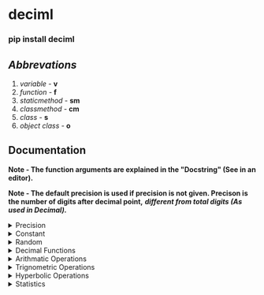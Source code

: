 # deciml
### pip install deciml

## ***Abbrevations***

1. *variable -* **v**
2. *function -* **f**
3. *staticmethod -* **sm**
4. *classmethod -* **cm**
5. *class -* **s**
6. *object class -* **o**

## **Documentation**

**Note - The function arguments are explained in the "Docstring" (See in an editor).**

**Note - The default precision is used if precision is not given. Precison is the number of digits after decimal point,** ***different from total digits (As used in Decimal).***

<details>
   <summary>Precision</summary>
   <p>
   
   1. (v) **__DecimalPrecision**: Variable used for precision, **default precision** used if precision is not specified.

   2. (f) **setpr(__p)**: Changes the precision
   
      ```python
      >>> from deciml.deciml import setpr
      >>> setpr(18)
      '''
         18 - The new precision
      '''
      ```

   3. (f) **getpr()**: Get the precision

      ```python
      >>> from deciml.deciml import getpr
      >>> precision = getpr()
      >>> precision
      18
      ```

   ***Note - Precision is integer***
   </p>
</details>

<details>
   <summary>Constant</summary>
   <p>

   1. (v) **_Pi**: Variable that stores the value of pi

   2. (v) **_EulersNumber**: Variable that stores the value of e

   3. (c) **constant**: Get values of constants

      ```python
      >>> from deciml.deciml import constant
      ```

      i. (sm) **e(pr)**: Get value of e (in constant)

         ```python
         >>> value = constant.e(18)
         '''
            18 - The precision
         '''
         >>> value
         Decimal('2.718281828459045235')
         ```

      ii. (sm) **pi(pr)**: Get value of pi (in constant)

         ```python
         >>> value = constant.pi(18)
         '''
            18 - The precision
         '''
         >>> value
         Decimal('3.141592653589793238')
         ```
   </p>
</details>

<details>
   <summary>Random</summary>
   <p>

   1. (f) **rint(__i, __j, __n, s)**: Generate random integers

      ```python
      >>> from deciml.deciml import rint
      >>> nums = rint(0, 100, 5, 2102)
      '''
         0 - Start integer
         100 - End integer
         5 - Number of integers to generate
         2102 - Seed
      '''
      >>> nums
      (38, 89, 64, 13, 59)
      ```

   2. (o) **rdeciml(__a, __b, __pr)**: Generate a rdeciml object

      ```python
      >>> from deciml.deciml import rdeciml
      >>> robj = rdeciml(0, 20, 18)
      '''
         0 - Start number
         20 - End number
         18 - The precision
      '''
      ```

      i. (f) **random(__n, __s)**: Generate random numbers (in rdeciml)

      ```python
      >>> nums = robj.random(4, 2025)
      '''
         4 - Number of random numbers to generate
         2025 - The seed
      '''
      >>> nums
      (Decimal('19.972330207834593468'), Decimal('9.763654124294660886'), Decimal('17.954068930830723688'), Decimal('4.279774972623744952'))
      ```

      ii. (f) **cgpr(__pr)**: Change precision for random numbers (in rdeciml) 

      ```python
      >>> robj.cgpr(2)
      New precision: 2
      '''
         2 - New precision to generate random numbers
      '''
      >>> robj.random(4, 2025)
      (Decimal('11.42'), Decimal('1.69'), Decimal('13.22'), Decimal('17.15'))
      ```

   ***Note - The seed returns different values after changing precision.***

   </p>
</details>


<details>
   <summary>Decimal Functions</summary>
   <p>

   1. (f) **deciml(__a, __pr)**: Get a Decimal object

      ```python
      >>> from deciml.deciml import deciml
      >>> num = deciml('32.0722168131', 7)
      '''
         '32.0722168131' - The variable to convert to Decimal
         7 - The precision
      '''
      >>> num
      Decimal('32.0722168')
      ```

   2. (f) **abs(__a)**: Get the absolute value

      ```python
      >>> from deciml.deciml import abs
      >>> abs_value = abs(-0.526842)
      '''
         -0.526842 - The variable to convert to it's absolute value
      '''
      >>> abs_value
      Decimal('0.526842')
      ```
   
   3. (f) **deciml_sort(__a, __pr)**: Get a new sorted list

      ```python
      >>> from deciml.deciml import deciml_sort
      >>> sorted_list = deciml_sort([12.525, 2.08, 9.2552, '-4.515117E1'], 4)
      '''
         [12.525, 2.08, 9.2552, '-4.515117E1'] - Variable to sort
         4 - The precision for sorted list
      '''
      >>> sorted_list
      [Decimal('-45.1512'), Decimal('2.08'), Decimal('9.2552'), Decimal('12.525')]
      ```

   </p>
</details>

<details>
   <summary>Arithmatic Operations</summary>
   <p>
<details>
   <summary>Primitive Operations</summary>
   <p>

   **(c) algbra**: primitive arithmatic operations

   ```python
   >>> from deciml.deciml import algbra
   ```

   i. (sm) **add(*__a, pr)**: add given numbers

   ```python
   >>> nums_sum = algbra.add(2.3221, 5.2425, 120.522, pr=3)
   '''
      2.3221, 5.2425, 120.522 - Numbers to add
      3 - The precision
   '''
   >>> nums_sum
   Decimal('128.087')
   ```

   ii. (sm) **sub(*__a, pr)**: subtract given numbers

   ```python
   >>> nums_sub = algbra.sub(2.5562, 25.5521, 2.245, pr=3)
   '''
      25.5521, 2.245 - Numbers to subtract from 2.5562
      3 - The precision
   '''
   >>> nums_sub
   Decimal('-25.241')
   ```


   iii. (sm) **mul(*__a, pr)**: multiply given numbers

   ```python
   >>> nums_mul = algbra.mul(2.9525, 3.755, 2.3524, pr=3)
   '''
      2.9525, 3.755, 2.3524 - Numbers to multiply
      3 - The precision
   '''
   >>> nums_mul
   Decimal('26.080')
   ```
   iv. (sm) **div(__a, __b, __pr)**: divide given numbers

   ```python
   >>> num = algbra.div(2.02354, 3.2152, 4)
   '''
      2.02354 - Numerator
      3.2152 - Denominator
      4 - The precision
   '''
   >>> num
   Decimal('0.6294')
   ```

   v. (cm) **log(__a, __b, __pr)**: logarithmic given numbers

   ```python
   >>> num = algbra.log(2.23541, 3, 4)
   '''
      2.23541 - Number
      3 - Base
      4 - The precision
   '''
   >>> num
   Decimal('0.7322')
   ```

   vi. (cm) **pwr(__a, __b, __pr)**: exponent from given numbers

   ```python
   >>> num = algbra.pwr(2.3214, 2.213, 4)
   '''
      2.3214 - Number
      2.213 - Power
      4 - The precision
   '''
   >>> num
   Decimal('6.4477')
   ```

   </p>
</details>
<details>
   <summary>Grouped Operations</summary>
   <p>

   **(c) galgbra**: Arithmatic operations using lists

   ```python
   >>> from deciml.deciml import galgbra
   ```

   i. (sm) **add(*__a, pr)**: Addition with lists of numbers

   ```python
   >>> nums = galgbra.add([2.23153, 2.36528, 6.32569], [7.32669, 85.5354, 23.5235], [21.3265, 0.23654, 20.3256894], pr=4)
   '''
      [2.23153, 2.36528, 6.32569], [7.32669, 85.5354, 23.5235], [21.3265, 0.23654, 20.3256894] - Lists to add
      4 - The precision
   '''
   >>> nums
   (Decimal('30.8847'), Decimal('88.1372'), Decimal('50.1749'))
   ```

   ii. (sm) **sub(*__a, pr)**: Subtraction with list of numbers

   ```python
   >>> nums = galgbra.sub([2.23153, 2.36528, 6.32569], [7.32669, 85.5354, 23.5235], [21.3265, 0.23654, 20.3256894], pr=4)
   '''
      [2.23153, 2.36528, 6.32569], [7.32669, 85.5354, 23.5235], [21.3265, 0.23654, 20.3256894] - Lists to subtract
      4 - The precision
   '''
   >>> nums
   (Decimal('-26.4217'), Decimal('-83.4067'), Decimal('-37.5235'))
   ```

   iii. (sm) **mul(*__a, pr)**: Multiplication with list of numbers

   ```python
   >>> nums = galgbra.mul([2.23153, 2.36528, 6.32569], [7.32669, 85.5354, 23.5235], [21.3265, 0.23654, 20.3256894], pr=4)
   '''
      [2.23153, 2.36528, 6.32569], [7.32669, 85.5354, 23.5235], [21.3265, 0.23654, 20.3256894] - Lists to multiply
      4 - The precision
   '''
   >>> nums
   (Decimal('348.6825'), Decimal('47.8556'), Decimal('3024.5107'))
   ```

   iv. (sm) **div(__a, __b, __pr)**: Division with lists of numbers

   ```python
   >>> nums = galgbra.div([2.23153, 2.36528, 6.32569], [7.32669, 85.5354, 23.5235], 4)
   '''
      [2.23153, 2.36528, 6.32569], [7.32669, 85.5354, 23.5235] - Lists to divide
      4 - The precision
   '''
   >>> nums
   (Decimal('0.3046'), Decimal('0.027653'), Decimal('0.2689'))
   ```

   v. (sm) **log(__a, __b, __pr)**: Logarithm with lists of numbers

   ```python
   >>> nums = galgbra.log([2.23153, 2.36528, 6.32569], [7.32669, 85.5354, 23.5235], 4)
   '''
      [2.23153, 2.36528, 6.32569] - List of numbers
      [7.32669, 85.5354, 23.5235] - List of base
      4 - The precision
   '''
   >>> nums
   (Decimal('0.4031'), Decimal('0.1935'), Decimal('0.5841'))
   ```

   vi. (sm) **pwr(__a, __b, __pr)**: Exponentiation with lists of numbers

   ```python
   >>> nums = galgbra.pwr([2.23153, 2.36528, 6.32569], [7.32669, 85.5354, 23.5235], 4)
   '''
      [2.23153, 2.36528, 6.32569] - Lists of numbers
      [7.32669, 85.5354, 23.5235] - Lists of exponents
      4 - The precision
   '''
   >>> nums
   (Decimal('358.1823'), Decimal('95541990468229107013623363686972.6621'), Decimal('6996193289690917769.8999'))
   ```

   vii. (sm) **addsg(__a, __b, __pr)**: Addition of a list of numbers with a number

   ```python
   >>> nums = galgbra.addsg(2.02552, [7.32669, 85.5354, 23.5235], 4)
   '''
      2.02552 - Number to add
      [7.32669, 85.5354, 23.5235] - List of numbers to add
      4 - 
   '''
   >>> nums
   (Decimal('9.3522'), Decimal('87.5609'), Decimal('25.5490'))
   ```

   viii. (sm) **subsg(__a, __b, __pr)**: Subtraction of a list of numbers from a number

   ```python
   >>> nums = galgbra.subsg(2.02552, [7.32669, 85.5354, 23.5235], 4)
   '''
      2.02552 - Number
      [7.32669, 85.5354, 23.5235] - Numbers to subtract
      4 - The precision
   '''
   >>> nums
   (Decimal('-5.3012'), Decimal('-83.5099'), Decimal('-21.49710'))
   ```

   ix. (sm) **subgs(__a, __b, __pr)**: Subtraction of number from a list of numbers

   ```python
   >>> nums = galgbra.subgs([7.32669, 85.5354, 23.5235], 2.02552, 4)
   '''
      [7.32669, 85.5354, 23.5235] - Numbers
      2.02552 - Number to subtract
      4 - The precision
   '''
   >>> nums
   (Decimal('5.3012'), Decimal('83.5099'), Decimal('21.49710'))
   ```

   x. (sm) **mulsg(__a, __b, __pr)**: Multiplication of number with a list of numbers

   ```python
   >>> nums = galgbra.mulsg(2.02552, [7.32669, 85.5354, 23.5235], 4)
   '''
      2.02552 - Number
      [7.32669, 85.5354, 23.5235] - Numbers to multiply
      4 - The precision
   '''
   >>> nums
   (Decimal('14.8404'), Decimal('173.2537'), Decimal('47.6473'))
   ```

   xi. (sm) **divsg(__a, __b, __pr)**: Division of number by a list of numbers 

   ```python
   >>> nums = galgbra.divsg(2.02552, [7.32669, 85.5354, 23.5235], 4)
   '''
      2.02552 - Numerator
      [7.32669, 85.5354, 23.5235] - Denominators
      4 - The precision
   '''
   >>> nums
   (Decimal('0.2765'), Decimal('0.023681'), Decimal('0.086106'))
   ```

   xii. (sm) **divgs(__a, __b, __pr)**: Division of a list of numbers by number  

   ```python
   >>> nums = galgbra.divgs([7.32669, 85.5354, 23.5235], 2.02552, 4)
   '''
      [7.32669, 85.5354, 23.5235] - Numerators
      2.02552 - Denominator
      4 - The precision
   '''
   >>> nums
   (Decimal('3.6172'), Decimal('42.2289'), Decimal('11.6136'))
   ```

   xiii. (sm) **logsg(__a, __b, __pr)**: Logarithm of numbers with a list of bases

   ```python
   >>> nums = galgbra.logsg(2.02552, [7.32669, 85.5354, 23.5235], 4)
   '''
      2.02552 - Number
      [7.32669, 85.5354, 23.5235] - Bases of logarithm
      4 - The precision
   '''
   >>> nums
   (Decimal('0.3544'), Decimal('0.1587'), Decimal('0.2235'))
   ```

   xvi. (sm) **loggs(__a, __b, __pr)**: Logarithm of a list of numbers with base

   ```python
   >>> nums = galgbra.loggs([7.32669, 85.5354, 23.5235], 2.02552, 4)
   '''
      [7.32669, 85.5354, 23.5235] - Numbers
      2.02552 - Base of logarithm
      4 - The precision
   '''
   >>> nums
   (Decimal('2.8215'), Decimal('6.3031'), Decimal('4.4742'))
   ```

   xvii. (sm) **pwrsg(__a, __b, __pr)**: Exponentiate a number by a list of numbers

   ```python
   >>> nums = galgbra.pwrsg(2.02552, [7.32669, 85.5354, 23.5235], 4)
   '''
      2.02552 - Number
      [7.32669, 85.5354, 23.5235] - Exponents
      4 - The precision
   '''
   >>> nums
   (Decimal('176.1563'), Decimal('165853714112712692593865989.2344'), Decimal('16248459.7577'))
   ```

   xviii. (sm) **pwrgs(__a, __b, __pr)**: Exponentiate a list of numbers by number

   ```python
   >>> nums = galgbra.pwrgs([7.32669, 85.5354, 23.5235], 2.02552 , 4)
   '''
      [7.32669, 85.5354, 23.5235] - Numbers
      2.02552 - Exponent
      4 - The precision
   '''
   >>> nums
   (Decimal('56.4791'), Decimal('8195.9659'), Decimal('599.7974'))
   ```

   </p>
</details>
   </p>
</details>

<details>
   <summary>Trignometric Operations</summary>
   <p>
<details>
   <summary>Primitive Operations</summary>
   <p>

   **(c) trig**: Primitive trignometric operations

   ```python
   >>> from deciml.deciml import trig
   ```

   i. **sin(__a, __pr)**: To get the sine of a number

   ```python
   >>> num = trig.sin(2.012414, 5)
   '''
      2.012414 - Number
      5 - The precision
   '''
   >>> num
   Decimal('0.90406')
   ```

   ii. **cos(__a, __pr)**: To get the cosine of a number

   ```python
   >>> num = trig.cos(2.012414, 5)
   '''
      2.012414 - Number
      5 - The precision
   '''
   >>> num
   Decimal('-0.42740')
   ```

   iii. **tan(__a, __pr)**: To get the tan of a number

   ```python
   >>> num = trig.tan(2.012414, 5)
   '''
      2.012414 - Number
      5 - The precision
   '''
   >>> num
   Decimal('-2.11525')
   ```

   iv. **cosec(__a, __pr)**: To get the cosec of a number

   ```python
   >>> num = trig.cosec(2.012414, 5)
   '''
      2.012414 - Number
      5 - The precision
   '''
   >>> num
   Decimal('1.10612')
   ```

   v. **sec(__a, __pr)**: To get the sec of a number

   ```python
   >>> num = trig.sec(2.012414, 5)
   '''
      2.012414 - Number
      5 - The precision
   '''
   >>> num
   Decimal('-2.33971')
   ```

   vi. **cot(__a, __pr)**: To get the cot of a number

   ```python
   >>> num = trig.cot(2.012414, 5)
   '''
      2.012414 - Number
      5 - The precision
   '''
   >>> num
   Decimal('-0.47276')
   ```

   vii. **asin(__a, __pr)**: To get the sine<sup>-1</sup> of a number
   #### Note - Return upper bound is pi/2 and lower bound is -pi/2.

   ```python
   >>> num = trig.asin(0.241445, 5)
   '''
      1.241445 - Number
      5 - The precision
   '''
   >>> num
   Decimal('0.24385')
   ```

   viii. **acos(__a, __pr)**: To get the cosine<sup>-1</sup> of a number
   #### Note - Return upper bound is pi and lower bound is 0.

   ```python
   >>> num = trig.acos(0.241445, 5)
   '''
      0.241445 - Number
      5 - The precision
   '''
   >>> num
   Decimal('1.32694')
   ```

   ix. **atan(__a, __pr)**: To get the tan<sup>-1</sup> of a number

   ```python
   >>> num = trig.atan(7.241445, 5)
   '''
      7.241445 - Number
      5 - The precision
   '''
   >>> num
   Decimal('1.43357')
   ```

   x. **acosec(__a, __pr)**: To get the cosec<sup>-1</sup> of a number

   ```python
   >>> num = trig.acosec(0.241445, 5)
   '''
      0.241445 - Number
      5 - The precision
   '''
   >>> num
   
   ```

   xi. **asec(__a, __pr)**: To get the sec<sup>-1</sup> of a number

   xii. **acot(__a, __pr)**: To get the cot<sup>-1</sup> of a number
   </p>
</details>
<details>
   <summary>Grouped Operations</summary>
   <p>

   </p>
</details>
   </p>
</details>

<details>
   <summary>Hyperbolic Operations</summary>
   <p>
<details>
   <summary>Primitive Operations</summary>
   <p>
   </p>
</details>
<details>
   <summary>Grouped Operations</summary>
   <p>
   </p>
</details>
   </p>
</details>

<details>
   <summary>Statistics</summary>
   <p>
   </p>
</details>


